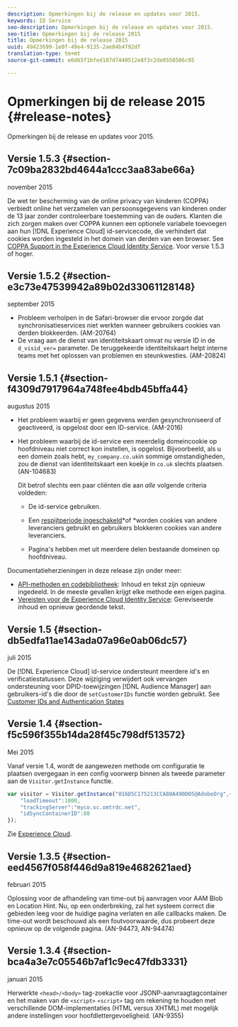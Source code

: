 ```yaml
---
description: Opmerkingen bij de release en updates voor 2015.
keywords: ID Service
seo-description: Opmerkingen bij de release en updates voor 2015.
seo-title: Opmerkingen bij de release 2015
title: Opmerkingen bij de release 2015
uuid: 49423699-1e0f-49e4-9135-2ae84b4f92df
translation-type: tm+mt
source-git-commit: e6d65f1bfed187d7440512e8f3c2de0550506c95

---
```



# Opmerkingen bij de release 2015 {#release-notes}

Opmerkingen bij de release en updates voor 2015.

## Versie 1.5.3 {#section-7c09ba2832bd4644a1ccc3aa83abe66a}

november 2015

De wet ter bescherming van de online privacy van kinderen (COPPA) verbiedt online het verzamelen van persoonsgegevens van kinderen onder de 13 jaar zonder controleerbare toestemming van de ouders. Klanten die zich zorgen maken over COPPA kunnen een optionele variabele toevoegen aan hun [!DNL Experience Cloud] id-servicecode, die verhindert dat cookies worden ingesteld in het domein van derden van een browser. See [COPPA Support in the Experience Cloud Identity Service](../reference/coppa.md#concept-d7ddf81bebd74f129661fcec1ca19413). Voor versie 1.5.3 of hoger.

## Versie 1.5.2 {#section-e3c73e47539942a89b02d33061128148}

september 2015

* Probleem verholpen in de Safari-browser die ervoor zorgde dat synchronisatieservices niet werkten wanneer gebruikers cookies van derden blokkeerden. (AM-20764)
* De vraag aan de dienst van identiteitskaart omvat nu versie ID in de `d_visid_ver=` parameter. De teruggekeerde identiteitskaart helpt interne teams met het oplossen van problemen en steunkwesties. (AM-20824)

## Versie 1.5.1 {#section-f4309d7917964a748fee4bdb45bffa44}

augustus 2015

* Het probleem waarbij er geen gegevens werden gesynchroniseerd of geactiveerd, is opgelost door een ID-service. (AM-2016)
* Het probleem waarbij de id-service een meerdelig domeincookie op hoofdniveau niet correct kon instellen, is opgelost. Bijvoorbeeld, als u een domein zoals hebt, `my_company.co.uk`in sommige omstandigheden, zou de dienst van identiteitskaart een koekje in `co.uk` slechts plaatsen. (AN-104683)

   Dit betrof slechts een paar cliënten die aan *alle* volgende criteria voldeden:

   * De id-service gebruiken.
   * Een [respijtperiode ingeschakeld](../reference/analytics-reference/grace-period.md)*of *worden cookies van andere leveranciers gebruikt en gebruikers blokkeren cookies van andere leveranciers.

   * Pagina&#39;s hebben met uit meerdere delen bestaande domeinen op hoofdniveau.

Documentatieherzieningen in deze release zijn onder meer:

* [API-methoden en codebibliotheek](../library/library.md#concept-ff27497375644a898d47984aefb21c97): Inhoud en tekst zijn opnieuw ingedeeld. In de meeste gevallen krijgt elke methode een eigen pagina.
* [Vereisten voor de Experience Cloud Identity Service](../reference/requirements.md): Gereviseerde inhoud en opnieuw geordende tekst.

## Versie 1.5 {#section-db5edfa11ae143ada07a96e0ab06dc57}

juli 2015

De [!DNL Experience Cloud] id-service ondersteunt meerdere id&#39;s en verificatiestatussen. Deze wijziging verwijdert ook vervangen ondersteuning voor DPID-toewijzingen [!DNL Audience Manager] aan gebruikers-id&#39;s die door de `setCustomerIDs` functie worden gebruikt. See [Customer IDs and Authentication States](../reference/authenticated-state.md)

## Versie 1.4 {#section-f5c596f355b14da28f45c798df513572}

Mei 2015

Vanaf versie 1.4, wordt de aangewezen methode om configuratie te plaatsen overgegaan in een config voorwerp binnen als tweede parameter aan de `Visitor.getInstance` functie.

```js
var visitor = Visitor.getInstance("016D5C175213CCA80A490D05@AdobeOrg",{ 
    "loadTimeout":1000, 
    "trackingServer":"myco.sc.omtrdc.net", 
    "idSyncContainerID":80 
});
```

Zie [Experience Cloud](../implementation-guides/setup-analytics.md#concept-9ebbea85cb844a15b557be572cd142fd).

## Versie 1.3.5 {#section-eed4567f058f446d9a819e4682621aed}

februari 2015

Oplossing voor de afhandeling van time-out bij aanvragen voor AAM Blob en Location Hint. Nu, op een onderbreking, zal het systeem correct die gebieden leeg voor de huidige pagina verlaten en alle callbacks maken. De time-out wordt beschouwd als een foutvoorwaarde, dus probeert deze opnieuw op de volgende pagina. (AN-94473, AN-94474)

## Versie 1.3.4 {#section-bca4a3e7c05546b7af1c9ec47fdb3331}

januari 2015

Herwerkte `<head>/<body>` tag-zoekactie voor JSONP-aanvraagtagcontainer en het maken van de `<script>` `<script>` tag om rekening te houden met verschillende DOM-implementaties (HTML versus XHTML) met mogelijk andere instellingen voor hoofdlettergevoeligheid. (AN-9355)
